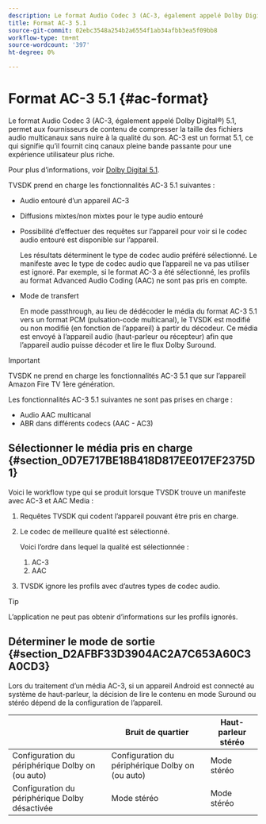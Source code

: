 ```yaml
---
description: Le format Audio Codec 3 (AC-3, également appelé Dolby Digital®) 5.1, permet aux fournisseurs de contenu de compresser la taille des fichiers audio multicanaux sans nuire à la qualité du son. AC-3 est un format 5.1, ce qui signifie qu’il fournit cinq canaux pleine bande passante pour une expérience utilisateur plus riche.
title: Format AC-3 5.1
source-git-commit: 02ebc3548a254b2a6554f1ab34afbb3ea5f09bb8
workflow-type: tm+mt
source-wordcount: '397'
ht-degree: 0%

---
```


# Format AC-3 5.1 {#ac-format}

Le format Audio Codec 3 (AC-3, également appelé Dolby Digital®) 5.1, permet aux fournisseurs de contenu de compresser la taille des fichiers audio multicanaux sans nuire à la qualité du son. AC-3 est un format 5.1, ce qui signifie qu’il fournit cinq canaux pleine bande passante pour une expérience utilisateur plus riche.

Pour plus d’informations, voir [Dolby Digital 5.1](https://www.dolby.com/us/en/technologies/dolby-digital.html).

TVSDK prend en charge les fonctionnalités AC-3 5.1 suivantes :

* Audio entouré d’un appareil AC-3
* Diffusions mixtes/non mixtes pour le type audio entouré
* Possibilité d’effectuer des requêtes sur l’appareil pour voir si le codec audio entouré est disponible sur l’appareil.

  Les résultats déterminent le type de codec audio préféré sélectionné. Le manifeste avec le type de codec audio que l’appareil ne va pas utiliser est ignoré. Par exemple, si le format AC-3 a été sélectionné, les profils au format Advanced Audio Coding (AAC) ne sont pas pris en compte.
* Mode de transfert

  En mode passthrough, au lieu de dédécoder le média du format AC-3 5.1 vers un format PCM (pulsation-code multicanal), le TVSDK est modifié ou non modifié (en fonction de l’appareil) à partir du décodeur. Ce média est envoyé à l’appareil audio (haut-parleur ou récepteur) afin que l’appareil audio puisse décoder et lire le flux Dolby Suround.

>[!IMPORTANT]
>
>TVSDK ne prend en charge les fonctionnalités AC-3 5.1 que sur l’appareil Amazon Fire TV 1ère génération.

Les fonctionnalités AC-3 5.1 suivantes ne sont pas prises en charge :

* Audio AAC multicanal
* ABR dans différents codecs (AAC - AC3)

## Sélectionner le média pris en charge {#section_0D7E717BE18B418D817EE017EF2375D1}

Voici le workflow type qui se produit lorsque TVSDK trouve un manifeste avec AC-3 et AAC Media :

1. Requêtes TVSDK qui codent l’appareil pouvant être pris en charge.
1. Le codec de meilleure qualité est sélectionné.

   Voici l’ordre dans lequel la qualité est sélectionnée :

   1. AC-3
   1. AAC

1. TVSDK ignore les profils avec d’autres types de codec audio.

>[!TIP]
>
>L’application ne peut pas obtenir d’informations sur les profils ignorés.

## Déterminer le mode de sortie {#section_D2AFBF33D3904AC2A7C653A60C3A0CD3}

Lors du traitement d’un média AC-3, si un appareil Android est connecté au système de haut-parleur, la décision de lire le contenu en mode Suround ou stéréo dépend de la configuration de l’appareil.

|   | **Bruit de quartier** | **Haut-parleur stéréo** |
|---|---|---|
| Configuration du périphérique Dolby on (ou auto) | Configuration du périphérique Dolby on (ou auto) | Mode stéréo |
| Configuration du périphérique Dolby désactivée | Mode stéréo | Mode stéréo |
